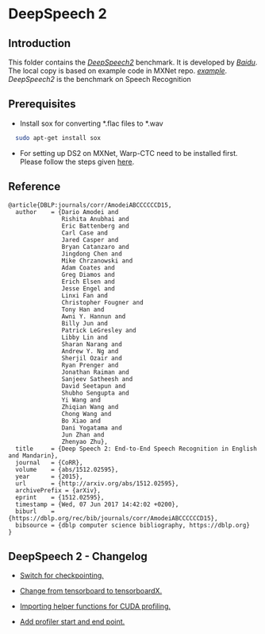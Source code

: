 # DeepSpeech 2

## Introduction

This folder contains the [_DeepSpeech2_](https://arxiv.org/abs/1512.02595) benchmark.
It is developed by [_Baidu_](http://www.baidu.com/).
The local copy is based on example code in MXNet repo. [_example_](https://github.com/apache/incubator-mxnet/tree/master/example/speech_recognition).
_DeepSpeech2_ is the benchmark on Speech Recognition

## Prerequisites
* Install sox for converting *.flac files to *.wav
```bash
  sudo apt-get install sox
```
* For setting up DS2 on MXNet, Warp-CTC need to be installed first. Please follow the steps given [here](https://github.com/tbd-ai/tbd-suite/tree/master/SpeechRecognition-DeepSpeech2/MXNet/source#install-baidu-warpctc).

## Reference

```
@article{DBLP:journals/corr/AmodeiABCCCCCCD15,
  author    = {Dario Amodei and
               Rishita Anubhai and
               Eric Battenberg and
               Carl Case and
               Jared Casper and
               Bryan Catanzaro and
               Jingdong Chen and
               Mike Chrzanowski and
               Adam Coates and
               Greg Diamos and
               Erich Elsen and
               Jesse Engel and
               Linxi Fan and
               Christopher Fougner and
               Tony Han and
               Awni Y. Hannun and
               Billy Jun and
               Patrick LeGresley and
               Libby Lin and
               Sharan Narang and
               Andrew Y. Ng and
               Sherjil Ozair and
               Ryan Prenger and
               Jonathan Raiman and
               Sanjeev Satheesh and
               David Seetapun and
               Shubho Sengupta and
               Yi Wang and
               Zhiqian Wang and
               Chong Wang and
               Bo Xiao and
               Dani Yogatama and
               Jun Zhan and
               Zhenyao Zhu},
  title     = {Deep Speech 2: End-to-End Speech Recognition in English and Mandarin},
  journal   = {CoRR},
  volume    = {abs/1512.02595},
  year      = {2015},
  url       = {http://arxiv.org/abs/1512.02595},
  archivePrefix = {arXiv},
  eprint    = {1512.02595},
  timestamp = {Wed, 07 Jun 2017 14:42:02 +0200},
  biburl    = {https://dblp.org/rec/bib/journals/corr/AmodeiABCCCCCCD15},
  bibsource = {dblp computer science bibliography, https://dblp.org}
}
```

## DeepSpeech 2 - Changelog

* [Switch for checkpointing.](./source/train.py#L68)

* [Change from tensorboard to tensorboardX.](./source/train.py#L26)

* [Importing helper functions for CUDA profiling.](./source/train.py#L32)

* [Add profiler start and end point.](./source/train.py#L150)

